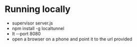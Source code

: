 

# Running locally

* supervisor server.js
* npm install -g localtunnel
* lt --port 8080
* open a browser on a phone and point it to the url provided